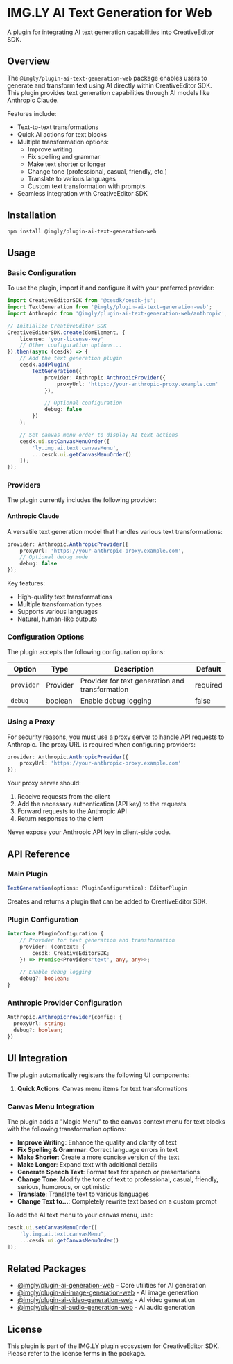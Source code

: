 # IMG.LY AI Text Generation for Web

A plugin for integrating AI text generation capabilities into CreativeEditor SDK.

## Overview

The `@imgly/plugin-ai-text-generation-web` package enables users to generate and transform text using AI directly within CreativeEditor SDK. This plugin provides text generation capabilities through AI models like Anthropic Claude.

Features include:

-   Text-to-text transformations
-   Quick AI actions for text blocks
-   Multiple transformation options:
    -   Improve writing
    -   Fix spelling and grammar
    -   Make text shorter or longer
    -   Change tone (professional, casual, friendly, etc.)
    -   Translate to various languages
    -   Custom text transformation with prompts
-   Seamless integration with CreativeEditor SDK

## Installation

```bash
npm install @imgly/plugin-ai-text-generation-web
```

## Usage

### Basic Configuration

To use the plugin, import it and configure it with your preferred provider:

```typescript
import CreativeEditorSDK from '@cesdk/cesdk-js';
import TextGeneration from '@imgly/plugin-ai-text-generation-web';
import Anthropic from '@imgly/plugin-ai-text-generation-web/anthropic';

// Initialize CreativeEditor SDK
CreativeEditorSDK.create(domElement, {
    license: 'your-license-key'
    // Other configuration options...
}).then(async (cesdk) => {
    // Add the text generation plugin
    cesdk.addPlugin(
        TextGeneration({
            provider: Anthropic.AnthropicProvider({
                proxyUrl: 'https://your-anthropic-proxy.example.com'
            }),

            // Optional configuration
            debug: false
        })
    );

    // Set canvas menu order to display AI text actions
    cesdk.ui.setCanvasMenuOrder([
        'ly.img.ai.text.canvasMenu',
        ...cesdk.ui.getCanvasMenuOrder()
    ]);
});
```

### Providers

The plugin currently includes the following provider:

#### Anthropic Claude

A versatile text generation model that handles various text transformations:

```typescript
provider: Anthropic.AnthropicProvider({
    proxyUrl: 'https://your-anthropic-proxy.example.com',
    // Optional debug mode
    debug: false
});
```

Key features:

-   High-quality text transformations
-   Multiple transformation types
-   Supports various languages
-   Natural, human-like outputs

### Configuration Options

The plugin accepts the following configuration options:

| Option     | Type     | Description                                     | Default  |
| ---------- | -------- | ----------------------------------------------- | -------- |
| `provider` | Provider | Provider for text generation and transformation | required |
| `debug`    | boolean  | Enable debug logging                            | false    |

### Using a Proxy

For security reasons, you must use a proxy server to handle API requests to Anthropic. The proxy URL is required when configuring providers:

```typescript
provider: Anthropic.AnthropicProvider({
    proxyUrl: 'https://your-anthropic-proxy.example.com'
});
```

Your proxy server should:

1. Receive requests from the client
2. Add the necessary authentication (API key) to the requests
3. Forward requests to the Anthropic API
4. Return responses to the client

Never expose your Anthropic API key in client-side code.

## API Reference

### Main Plugin

```typescript
TextGeneration(options: PluginConfiguration): EditorPlugin
```

Creates and returns a plugin that can be added to CreativeEditor SDK.

### Plugin Configuration

```typescript
interface PluginConfiguration {
    // Provider for text generation and transformation
    provider: (context: {
        cesdk: CreativeEditorSDK;
    }) => Promise<Provider<'text', any, any>>;

    // Enable debug logging
    debug?: boolean;
}
```

### Anthropic Provider Configuration

```typescript
Anthropic.AnthropicProvider(config: {
  proxyUrl: string;
  debug?: boolean;
})
```

## UI Integration

The plugin automatically registers the following UI components:

1. **Quick Actions**: Canvas menu items for text transformations

### Canvas Menu Integration

The plugin adds a "Magic Menu" to the canvas context menu for text blocks with the following transformation options:

-   **Improve Writing**: Enhance the quality and clarity of text
-   **Fix Spelling & Grammar**: Correct language errors in text
-   **Make Shorter**: Create a more concise version of the text
-   **Make Longer**: Expand text with additional details
-   **Generate Speech Text**: Format text for speech or presentations
-   **Change Tone**: Modify the tone of text to professional, casual, friendly, serious, humorous, or optimistic
-   **Translate**: Translate text to various languages
-   **Change Text to...**: Completely rewrite text based on a custom prompt

To add the AI text menu to your canvas menu, use:

```typescript
cesdk.ui.setCanvasMenuOrder([
    'ly.img.ai.text.canvasMenu',
    ...cesdk.ui.getCanvasMenuOrder()
]);
```

## Related Packages

-   [@imgly/plugin-ai-generation-web](https://github.com/imgly/plugin-ai-generation-web) - Core utilities for AI generation
-   [@imgly/plugin-ai-image-generation-web](https://github.com/imgly/plugin-ai-image-generation-web) - AI image generation
-   [@imgly/plugin-ai-video-generation-web](https://github.com/imgly/plugin-ai-video-generation-web) - AI video generation
-   [@imgly/plugin-ai-audio-generation-web](https://github.com/imgly/plugin-ai-audio-generation-web) - AI audio generation

## License

This plugin is part of the IMG.LY plugin ecosystem for CreativeEditor SDK. Please refer to the license terms in the package.
